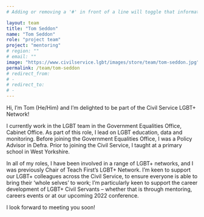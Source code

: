 ```yaml
---
# Adding or removing a '#' in front of a line will toggle that information off and on from being processed. 

layout: team
title: "Tom Seddon"
name: "Tom Seddon"
role: "project team"
project: "mentoring"
# region: ""
# email: ""
image: "https://www.civilservice.lgbt/images/store/team/tom-seddon.jpg"
permalink: /team/tom-seddon
# redirect_from: 
# - 
# redirect_to: 
# - 
---
```


Hi, I’m Tom (He/Him) and I’m delighted to be part of the Civil Service LGBT+ Network!

I currently work in the LGBT team in the Government Equalities Office, Cabinet Office. As part of this role, I lead on LGBT education, data and monitoring. Before joining the Government Equalities Office, I was a Policy Advisor in Defra. Prior to joining the Civil Service, I taught at a primary school in West Yorkshire.

In all of my roles, I have been involved in a range of LGBT+ networks, and I was previously Chair of Teach First’s LGBT+ Network. I’m keen to support our LGBT+ colleagues across the Civil Service, to ensure everyone is able to bring their ‘whole selves’ to work; I’m particularly keen to support the career development of LGBT+ Civil Servants – whether that is through mentoring, careers events or at our upcoming 2022 conference.

I look forward to meeting you soon!
